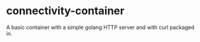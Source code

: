 # connectivity-container
A basic container with a simple golang HTTP server and with curl packaged in.
